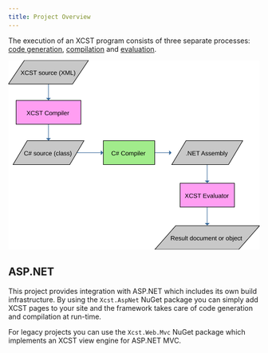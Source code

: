 ```yaml
---
title: Project Overview
---
```


The execution of an XCST program consists of three separate processes: [code generation](code-generation.html), [compilation](compilation.html) and [evaluation](evaluation.html).

![](xcst-flow.svg)

## ASP.NET

This project provides integration with ASP.NET which includes its own build infrastructure. By using the `Xcst.AspNet` NuGet package you can simply add XCST pages to your site and the framework takes care of code generation and compilation at run-time.

For legacy projects you can use the `Xcst.Web.Mvc` NuGet package which implements an XCST view engine for ASP.NET MVC.

